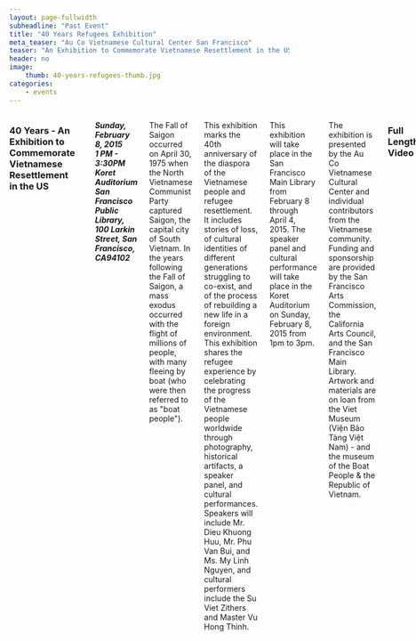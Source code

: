 ```yaml
---
layout: page-fullwidth
subheadline: "Past Event"
title: "40 Years Refugees Exhibition"
meta_teaser: "Au Co Vietnamese Cultural Center San Francisco"
teaser: "An Exhibition to Commemorate Vietnamese Resettlement in the US. This exhibition marks the 40th anniversary of the diaspora of the Vietnamese people and refugee resettlement.  It includes stories of loss, of cultural identities of different generations struggling to co-exist, and of the process of rebuilding a new life in a foreign environment.  This exhibition shares the refugee experience by celebrating the progress of the Vietnamese people worldwide through photography, historical artifacts, a speaker panel, and cultural performances.  Speakers will include Mr. Dieu Khuong Huu, Mr. Phu Van Bui, and Ms. My Linh Nguyen, and cultural performers include the Su Viet Zithers and Master Vu Hong Thinh."
header: no
image:
    thumb: 40-years-refugees-thumb.jpg
categories:
    - events
---
```

<!--more-->
<div class="small-12 columns" style="padding: 0px; border-bottom: none;" markdown="1">

### 40 Years - An Exhibition to Commemorate Vietnamese Resettlement in the US
 
<p style="padding-left: 15px;"><em><strong>
Sunday, February 8, 2015<br />
1 PM - 3:30PM<br />
Koret Auditorium<br />
San Francisco Public Library, 100 Larkin Street, San Francisco, CA94102
</strong></em></p>
 
The Fall of Saigon occurred on April 30, 1975 when the North Vietnamese Communist Party captured Saigon, the capital city of South Vietnam.  In the years following the Fall of Saigon, a mass exodus occurred with the flight of millions of people, with many fleeing by boat (who were then referred to as "boat people").
 
This exhibition marks the 40th anniversary of the diaspora of the Vietnamese people and refugee resettlement.  It includes stories of loss, of cultural identities of different generations struggling to co-exist, and of the process of rebuilding a new life in a foreign environment.  This exhibition shares the refugee experience by celebrating the progress of the Vietnamese people worldwide through photography, historical artifacts, a speaker panel, and cultural performances.  Speakers will include Mr. Dieu Khuong Huu, Mr. Phu Van Bui, and Ms. My Linh Nguyen, and cultural performers include the Su Viet Zithers and Master Vu Hong Thinh.
 
This exhibition will take place in the San Francisco Main Library from February 8 through April 4, 2015.  The speaker panel and cultural performance will take place in the Koret Auditorium on Sunday, February 8, 2015 from 1pm to 3pm.
 
The exhibition is presented by the Au Co Vietnamese Cultural Center and individual contributors from the Vietnamese community.  Funding and sponsorship are provided by the San Francisco Arts Commission, the California Arts Council, and the San Francisco Main Library.  Artwork and materials are on loan from the Viet Museum (Viện Bảo Tàng Việt Nam) - and the museum of the Boat People & the Republic of Vietnam.

### Full Length Video
<table style="border-color: #cccccc; margin-left: auto; margin-right: auto;" border="1" width="100%">
<tbody>
<tr style="padding: 2rem 0.625rem 0.5625rem 0.625rem">
<td align="center" style="padding: 2rem 0.625rem 0.5625rem 0.625rem">
<p style="text-align: center;"><iframe style="border:1px solid #cccccc" src="https://www.youtube.com/embed/GBWYSpuGVtE" width="560" height="315" frameborder="0" allowfullscreen=""></iframe></p>
</td>
</tr>
</tbody>
</table>

On September 26th, 2015, we invite you to attend the fifth Southeast Asian Arts & Culture Exhibition celebrating the harvest season! The Exhibition helps promote and preserve the arts and culture of the Southeast Asian American communities in San Francisco, and specifically highlights the Indo-Chinese refugee communities which have a history in the Tenderloin. We will have representatives from the Burmese, Cambodian, Laotian, Thai, and Vietnamese communities, as well as the collaboration of the SF Wushu Team participating again. Come celebrate the Mid-Autumn Harvest Festival with us and learn more about the Southeast Asian cultures!

For more information, please contact:

- Ms. Hang To at (415) 828-4754, or
- Mr. Sirch Chanthyasack at (415) 680-4027,
- or contact@seaacc-sf.org

<img width="100%" src="{{ site.url }}/images/40th-CVRR-Poster-English.jpg">

{% include next-previous-post-in-category %}

</div>
